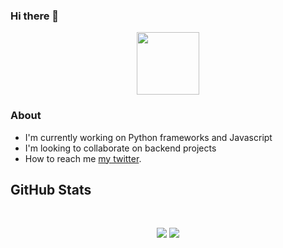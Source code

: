 ### Hi there 👋

<!--
**AbdRahman001/AbdRahman001** is a ✨ _special_ ✨ repository because its `README.md` (this file) appears on your GitHub profile.

Here are some ideas to get you started:

- 🔭 I’m currently working on ...
- 🌱 I’m currently learning ...
- 👯 I’m looking to collaborate on ...
- 🤔 I’m looking for help with ...
- 💬 Ask me about ...
- 📫 How to reach me: ...
- 😄 Pronouns: ...
- ⚡ Fun fact: ...
-->

<div id="header" align="center">
   <img src="https://media.giphy.com/media/M9gbBd9nbDrOTu1Mqx/giphy.gif" width="100"/>
</div>  


### About

- I'm currently working on Python frameworks and Javascript
- I'm looking to collaborate on backend projects
- How to reach me [my twitter](https://www.twitter.com/asaptobi10).

## GitHub Stats
<br>
<p align = "center">
   <img src = "https://github-readme-stats.vercel.app/api?username=AbdRahman001&show_icons=true&theme=gruvbox"/>
   
   <img src = "https://github-readme-stats.vercel.app/api/top-langs/?username=AbdRahman001&layout=compact"/>
</p>   

 
